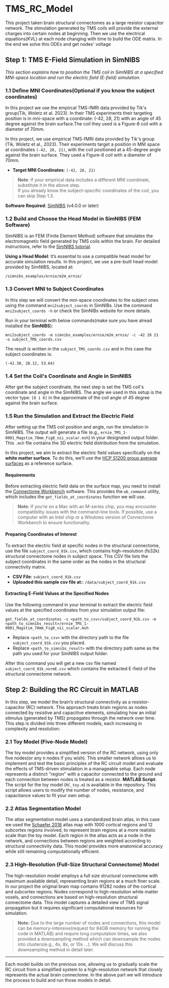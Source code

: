 # TMS_RC_Model
This project taken brain structural connectomes as a large resistor capacitor network. The stimulation generated by TMS coils will provide the external charges into certain nodes at beginning. Then we use the electrical equations(KVL) at each node changing with time to build the ODE matrix. In the end we solve this ODEs and get nodes' voltage 



## Step 1: TMS E-Field Simulation in SimNIBS

*This section explains how to position the TMS coil in SimNIBS at a specified MNI-space location and run the electric field (E-field) simulation.*

### 1.1 Define MNI Coordinates(Optional if you know the subject coordinates)
In this project we use the empircal TMS-fMRI data provided by Tik's group(Tik, Woletz et al. 2023). 
In their TMS experiments their targeting position is in mni-space with a coordinate: (-42, 28, 21) with an angle of 45 degree against the brain surface.The coil they used is a Figure-8 coil with a diameter of 70mm.


In this project, we use empirical TMS-fMRI data provided by Tik's group (Tik, Woletz et al., 2023). Their experiments target a position in MNI space at coordinates `(-42, 28, 21)`, with the coil positioned at a 45-degree angle against the brain surface. They used a Figure-8 coil with a diameter of 70mm.

- **Target MNI Coordinates**: `(-42, 28, 21)`

> **Note**: If your empirical data includes a different MNI coordinate, substitute it in the above step.  
> If you already know the subject-specific coordinates of the coil, you can skip Step 1.3.

**Software Required**: [SimNIBS](https://simnibs.github.io/simnibs/) (v4.0.0 or later)

### 1.2 Build and Choose the Head Model in SimNIBS (FEM Software)

SimNIBS is an FEM (Finite Element Method) software that simulates the electromagnetic field generated by TMS coils within the brain. For detailed instructions, refer to the [SimNIBS tutorial](https://simnibs.github.io/simnibs/build/html/tutorial/tutorial.html).

**Using a Head Model**: It’s essential to use a compatible head model for accurate simulation results. In this project, we use a pre-built head model provided by SimNIBS, located at:

```shell
/simnibs_examples/ernie/m2m_ernie/
```


### 1.3 Convert MNI to Subject Coordinates
In this step we will convert the mni-space coordinates to the subject ones using the command `mni2subject_coords` in SimNIBs. Use the command `mni2subject_coords -h` or check the SimNIBs website for more details.

Run in your terminal with below commands(make sure you have alread installed the **SimNIBS**):
```shell
mni2subject_coords -m simnibs_examples/ernie/m2m_ernie/ -c -42 28 21  -o subject_TMS_coords.csv
```

The result is written in the `subject_TMS_coords.csv` and in this case the subject coordinates is:  
```shell
(-42.30, 28.12, 53.64)
```


### 1.4 Set the Coil's Coordinate and Angle in SimNIBS
After get the subject coordinate, the next step is set the TMS coil's coordinate and angle in the SimNIBS. The angle we used in this setup is the vector type: `[0 1 0]` in the approximate of the coil angle of 45 degree against the brain surface.


### 1.5 Run the Simulation and Extract the Electric Field

After setting up the TMS coil position and angle, run the simulation in SimNIBS. The output will generate a file (e.g., `ernie_TMS_1-0001_Magstim_70mm_Fig8_nii_scalar.msh`) in your designated output folder. This `.msh` file contains the 3D electric field distribution from the simulation.

In this project, we aim to extract the electric field values specifically on the **white matter surface**. To do this, we’ll use the [HCP S1200 group average surfaces](https://www.humanconnectome.org/study/hcp-young-adult/article/s1200-group-average-data-r...) as a reference surface.

#### Requirements

Before extracting electric field data on the surface map, you need to install the [Connectome Workbench](https://www.humanconnectome.org/software/get-connectome-workbench) software. This provides the `wb_command` utility, which includes the `get_fields_at_coordinates` function we will use.

> **Note**: If you’re on a Mac with an M-series chip, you may encounter compatibility issues with the command-line tools. If possible, use a computer with an Intel chip or a Windows version of Connectome Workbench to ensure functionality.

#### Preparing Coordinates of Interest

To extract the electric field at specific nodes in the structural connectome, use the file `subject_coord_91k.csv`, which contains high-resolution (fs32k) structural connectome nodes in subject space. This CSV file lists the subject coordinates in the same order as the nodes in the structural connectivity matrix.

- **CSV File**: `subject_coord_91k.csv`
- **Uploaded this sample csv file at:**: `/data/subject_coord_91k.csv`

#### Extracting E-Field Values at the Specified Nodes

Use the following command in your terminal to extract the electric field values at the specified coordinates from your simulation output file:

```shell
get_fields_at_coordinates -s <path_to_csv>/subject_coord_91k.csv -m <path_to_simnibs_result>/ernie_TMS_1-0001_Magstim_70mm_Fig8_nii_scalar.msh
```

- Replace `<path_to_csv>` with the directory path to the file `subject_coord_91k.csv` you placed.
- Replace `<path_to_simnibs_result>` with the directory path same as the path you used for your SimNIBS output folder.

After this command you will get a new csv file named `subject_coord_91k_normE.csv` which contains the extracted E-field of the structural connectome network.



## Step 2: Building the RC Circuit in MATLAB

In this step, we model the brain’s structural connectivity as a resistor-capacitor (RC) network. This approach treats brain regions as nodes connected by resistive and capacitive elements, simulating how an initial stimulus (generated by TMS) propagates through the network over time. This step is divided into three different models, each increasing in complexity and resolution:

### 2.1 Toy Model (Five-Node Model)

The toy model provides a simplified version of the RC network, using only five nodes(or any n nodes if you wish). This smaller network allows us to implement and test the basic principles of the RC circuit model and evaluate the effects of TMS-driven stimulation in a manageable setup. Each node represents a distinct "region" with a capacitor connected to the ground and each connection between nodes is treated as a resistor.
**MATLAB Script**: The script for the toy model (`RC_toy.m`) is available in the repository. This script allows users to modify the number of nodes, resistance, and capacitance values to fit your own setup.

### 2.2 Atlas Segmentation Model

The atlas segmentation model uses a standardized brain atlas, in this case we used the [Schaefer 2018](https://github.com/ThomasYeoLab/CBIG/tree/v0.14.3-Update_Yeo2011_Schaefer2018_labelname/stable_projects/brain_parcellation/Schaefer2018_LocalGlobal/Parcellations) atlas map with 1000 cortical regions and 12 subcortex regions involved, to represent brain regions at a more realistic scale than the toy model. Each region in the atlas acts as a node in the network, and connections between regions are weighted according to structural connectivity data. This model provides more anatomical accuracy while still remaining computationally efficient.

### 2.3 High-Resolution (Full-Size Structural Connectome) Model

The high-resolution model employs a full size structural connectome with maximum available detail, representing brain regions at a much finer scale. In our project the original brain map contains 91282 nodes of the cortical and subcortex regions.  Nodes correspond to high-resolution white matter voxels, and connections are based on high-resolution structural connectome data. This model captures a detailed view of TMS signal propagation but it requires significant computational resources for simulation.
> **Note:** Due to the large number of nodes and connections, this model can be memory-intensive(request for 64GB memory for running the code in MATLAB) and require long computation times, we also provided a downsampling method which can downsample the nodes into clusters(e.g., 4x, 8x, or 10x ...). We will discuss this downsampling method in detail later.
---

Each model builds on the previous one, allowing us to gradually scale the RC circuit from a simplified system to a high-resolution network that closely represents the actual brain connectome. In the above part we will introduce the process to build and run those models in detail.



